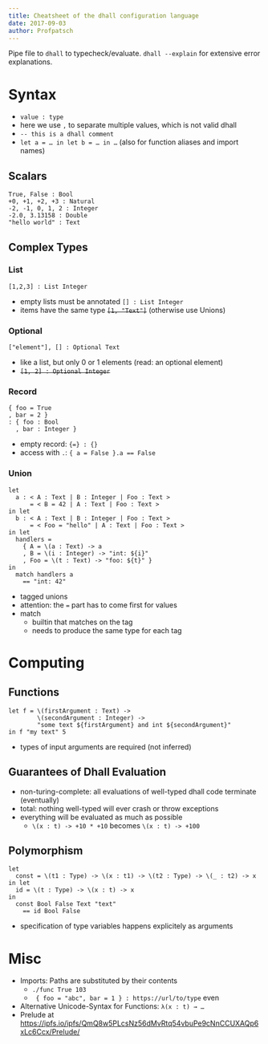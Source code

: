 ```yaml
---
title: Cheatsheet of the dhall configuration language
date: 2017-09-03
author: Profpatsch
---
```


Pipe file to `dhall` to typecheck/evaluate.
`dhall --explain` for extensive error explanations.

# Syntax

* `value : type`
* here we use `,` to separate multiple values, which is not valid dhall
* `-- this is a dhall comment`
* `let a = … in let b = … in …` (also for function aliases and import names)

## Scalars

```
True, False : Bool
+0, +1, +2, +3 : Natural
-2, -1, 0, 1, 2 : Integer
-2.0, 3.13158 : Double
"hello world" : Text
```

## Complex Types

### List

`[1,2,3] : List Integer`

* empty lists must be annotated `[] : List Integer`
* items have the same type <s>`[1, "Text"]`</s> (otherwise use Unions)

### Optional

`["element"], [] : Optional Text`

* like a list, but only 0 or 1 elements (read: an optional element)
* <s>`[1, 2] : Optional Integer`</s>

### Record

```
{ foo = True
, bar = 2 }
: { foo : Bool
  , bar : Integer }
```

* empty record: `{=} : {}`
* access with `.`: `{ a = False }.a == False`

### Union

```
let 
  a : < A : Text | B : Integer | Foo : Text >
      = < B = 42 | A : Text | Foo : Text >
in let
  b : < A : Text | B : Integer | Foo : Text >
      = < Foo = "hello" | A : Text | Foo : Text >
in let
  handlers =
    { A = \(a : Text) -> a
    , B = \(i : Integer) -> "int: ${i}"
    , Foo = \(t : Text) -> "foo: ${t}" }
in
  match handlers a
    == "int: 42"
```

* tagged unions
* attention: the `=` part has to come first for values
* match
  * builtin that matches on the tag
  * needs to produce the same type for each tag
  
# Computing

## Functions

```
let f = \(firstArgument : Text) ->
        \(secondArgument : Integer) ->
        "some text ${firstArgument} and int ${secondArgument}"
in f "my text" 5
```

* types of input arguments are required (not inferred)

## Guarantees of Dhall Evaluation

* non-turing-complete: all evaluations of well-typed dhall code terminate (eventually)
* total: nothing well-typed will ever crash or throw exceptions
* everything will be evaluated as much as possible
  * `\(x : t) -> +10 * +10` becomes `\(x : t) -> +100`

## Polymorphism

```
let
  const = \(t1 : Type) -> \(x : t1) -> \(t2 : Type) -> \(_ : t2) -> x
in let
  id = \(t : Type) -> \(x : t) -> x
in 
  const Bool False Text "text"
    == id Bool False
```

* specification of type variables happens explicitely as arguments

# Misc

* Imports: Paths are substituted by their contents
  * `./func True 103`
  * ` { foo = "abc", bar = 1 } : https://url/to/type` even
* Alternative Unicode-Syntax for Functions: `λ(x : t) → …`
* Prelude at https://ipfs.io/ipfs/QmQ8w5PLcsNz56dMvRtq54vbuPe9cNnCCUXAQp6xLc6Ccx/Prelude/
